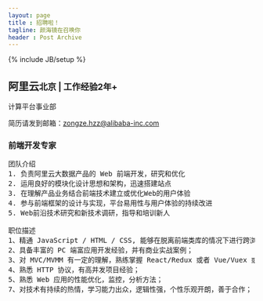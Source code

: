 ```yaml
---
layout: page
title : 招聘啦！
tagline: 颜海镜在召唤你
header : Post Archive
---
```

{% include JB/setup %}

## 阿里云<small>北京 \| 工作经验2年+</small>
计算平台事业部

简历请发到邮箱：<a href="mailto:zongze.hzz@alibaba-inc.com?subject=阿里云招聘%2B前端%2B简历&body=颜海镜博客看到的招聘信息">zongze.hzz@alibaba-inc.com</a>

### 前端开发专家
<pre class="pg-job-pre">
团队介绍
1. 负责阿里云大数据产品的 Web 前端开发，研究和优化
2. 运用良好的模块化设计思想和架构，迅速搭建站点
3. 在理解产品业务结合前端技术建立或优化Web的用户体验
4. 参与前端框架的设计与实现，平台易用性与用户体验的持续改进
5. Web前沿技术研究和新技术调研，指导和培训新人

职位描述
1、精通 JavaScript / HTML / CSS, 能够在脱离前端类库的情况下进行跨浏览器开发；
2、具备丰富的 PC 端富应用开发经验，并有商业实战案例；
3、对 MVC/MVMM 有一定的理解，熟练掌握 React/Redux 或者 Vue/Vuex 或者 AngularJS，有中大型单页应用开发经验；
4、熟悉 HTTP 协议，有高并发项目经验；
5、熟悉 Web 应用的性能优化，监控，分析方法；
7、对技术有持续的热情，学习能力出众，逻辑性强，个性乐观开朗，善于合作；
</pre>

